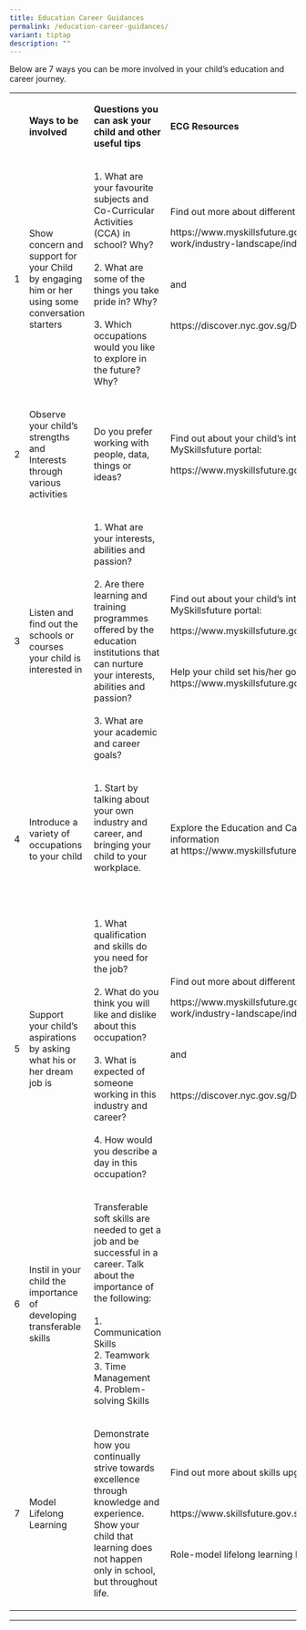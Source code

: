 ```yaml
---
title: Education Career Guidances
permalink: /education-career-guidances/
variant: tiptap
description: ""
---
```

<p>Below are 7 ways you can be more involved in your child’s education and
career journey.</p>
<table style="minWidth: 100px">
<colgroup>
<col>
<col>
<col>
<col>
</colgroup>
<tbody>
<tr>
<td rowspan="1" colspan="1">
<p><strong>&nbsp;</strong>
</p>
</td>
<td rowspan="1" colspan="1">
<p><strong>Ways to be involved</strong>
</p>
</td>
<td rowspan="1" colspan="1">
<p><strong>Questions you can ask your child and other useful tips</strong>
</p>
</td>
<td rowspan="1" colspan="1">
<p><strong>ECG Resources</strong>
</p>
</td>
</tr>
<tr>
<td rowspan="1" colspan="1">
<p>1</p>
</td>
<td rowspan="1" colspan="1">
<p>Show concern and support for your Child by engaging him or her using some
conversation starters</p>
</td>
<td rowspan="1" colspan="1">
<p>1. What are your favourite subjects and Co-Curricular Activities (CCA)
in school? Why?
<br>
<br>2. What are some of the things you take pride in? Why?
<br>
<br>3. Which occupations would you like to explore in the future? Why?</p>
</td>
<td rowspan="1" colspan="1">
<p>Find out more about different careers at</p>
<p><a rel="noopener noreferrer nofollow" target="_blank">https://www.myskillsfuture.gov.sg/content/student/en/secondary/world-of-work/industry-landscape/industry-videos.html</a>
</p>
<p>&nbsp;</p>
<p>and</p>
<p>&nbsp;</p>
<p><a rel="noopener noreferrer nofollow" target="_blank">https://discover.nyc.gov.sg/Day-in-the-Life</a>
</p>
<p>&nbsp;</p>
</td>
</tr>
<tr>
<td rowspan="1" colspan="1">
<p>2</p>
</td>
<td rowspan="1" colspan="1">
<p>Observe your child’s strengths and Interests through various activities</p>
</td>
<td rowspan="1" colspan="1">
<p>Do you prefer working with people, data, things or ideas?</p>
</td>
<td rowspan="1" colspan="1">
<p>Find out about your child’s interest, and work values in the “Know yourself”
tab in MySkillsfuture portal:</p>
<p><a rel="noopener noreferrer nofollow" target="_blank">https://www.myskillsfuture.gov.sg/content/student/en/secondary/assessment.html</a>
</p>
</td>
</tr>
<tr>
<td rowspan="1" colspan="1">
<p>3</p>
</td>
<td rowspan="1" colspan="1">
<p>Listen and find out the schools or courses your child is interested in</p>
</td>
<td rowspan="1" colspan="1">
<p>1. What are your interests, abilities and passion?
<br>
<br>2. Are there learning and training programmes offered by the education
institutions that can nurture your interests, abilities and passion?
<br>
<br>3. What are your academic and career goals?</p>
</td>
<td rowspan="1" colspan="1">
<p>Find out about your child’s interest, and work values in the “Know yourself”
tab in MySkillsfuture portal:</p>
<p><a rel="noopener noreferrer nofollow" target="_blank">https://www.myskillsfuture.gov.sg/content/student/en/secondary/assessment.html</a>
</p>
<p>&nbsp;</p>
<p>Help your child set his/her goals at <a rel="noopener noreferrer nofollow" target="_blank">https://www.myskillsfuture.gov.sg/content/student/en/secondary/my-goals.html</a>
</p>
</td>
</tr>
<tr>
<td rowspan="1" colspan="1">
<p>4</p>
</td>
<td rowspan="1" colspan="1">
<p>Introduce a variety of occupations to your child</p>
</td>
<td rowspan="1" colspan="1">
<p>1. Start by talking about your own industry and career, and bringing your
child to your workplace.
<br>
<br>
<br>
</p>
</td>
<td rowspan="1" colspan="1">
<p>Explore the Education and Career Guidance (ECG) portal with your child
for related information at&nbsp;<a rel="noopener noreferrer nofollow" target="_blank">https://www.myskillsfuture.gov.sg/content/student/en/secondary.html</a>
</p>
</td>
</tr>
<tr>
<td rowspan="1" colspan="1">
<p>5</p>
</td>
<td rowspan="1" colspan="1">
<p>Support your child’s aspirations by asking what his or her dream job is</p>
</td>
<td rowspan="1" colspan="1">
<p>1. What qualification and skills do you need for the job?
<br>
<br>2. What do you think you will like and dislike about this occupation?
<br>
<br>3. What is expected of someone working in this industry and career?
<br>
<br>4. How would you describe a day in this occupation?</p>
</td>
<td rowspan="1" colspan="1">
<p>Find out more about different careers at</p>
<p><a rel="noopener noreferrer nofollow" target="_blank">https://www.myskillsfuture.gov.sg/content/student/en/secondary/world-of-work/industry-landscape/industry-videos.html</a>
</p>
<p>&nbsp;</p>
<p>and</p>
<p>&nbsp;</p>
<p><a rel="noopener noreferrer nofollow" target="_blank">https://discover.nyc.gov.sg/Day-in-the-Life</a>
</p>
<p>&nbsp;</p>
</td>
</tr>
<tr>
<td rowspan="1" colspan="1">
<p>6</p>
</td>
<td rowspan="1" colspan="1">
<p>Instil in your child the importance of developing transferable skills</p>
</td>
<td rowspan="1" colspan="1">
<p>Transferable soft skills are needed to get a job and be successful in
a career. Talk about the importance of the following:
<br>
<br>1. Communication Skills
<br>2. Teamwork
<br>3. Time Management
<br>4. Problem-solving Skills</p>
</td>
<td rowspan="1" colspan="1">
<p>&nbsp;</p>
</td>
</tr>
<tr>
<td rowspan="1" colspan="1">
<p>7</p>
</td>
<td rowspan="1" colspan="1">
<p>Model Lifelong Learning</p>
</td>
<td rowspan="1" colspan="1">
<p>Demonstrate how you continually strive towards excellence through knowledge
and experience. Show your child that learning does not happen only in school,
but throughout life.</p>
</td>
<td rowspan="1" colspan="1">
<p>Find out more about skills upgrading for adults at:</p>
<p>&nbsp;</p>
<p><a rel="noopener noreferrer nofollow" target="_blank">https://www.skillsfuture.gov.sg/</a>
</p>
<p>&nbsp;</p>
<p>Role-model lifelong learning by enrolling into a course using skillsfuture
credit</p>
</td>
</tr>
</tbody>
</table>
<hr>
<p>&nbsp;</p>